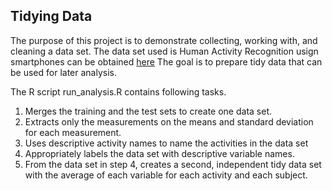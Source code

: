 ## Tidying Data

The purpose of this project is to demonstrate  collecting, working with, and cleaning a data set. 
The data set used is Human Activity Recognition usign smartphones can be obtained [here](http://archive.ics.uci.edu/ml/datasets/Human+Activity+Recognition+Using+Smartphones)
The goal is to prepare tidy data that can be used for later analysis.

The R script run_analysis.R contains following tasks.
1. Merges the training and the test sets to create one data set.
2. Extracts only the measurements on the means and standard deviation for each measurement.
3. Uses descriptive activity names to name the activities in the data set 
4. Appropriately labels the data set with descriptive variable names.
5. From the data set in step 4, creates a second, independent tidy data set with the average of each variable for each activity and each subject.
